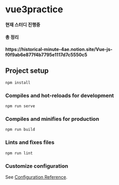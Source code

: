 # vue3practice
 <h4>현재 스터디 진행중 </h4>
 <h4>총 정리</h4>
 <h4>https://historical-minute-4ae.notion.site/Vue-js-f0f9ab6e877f4b7795e1117d7c5550c5</h4>

## Project setup
```
npm install
```

### Compiles and hot-reloads for development
```
npm run serve
```

### Compiles and minifies for production
```
npm run build
```

### Lints and fixes files
```
npm run lint
```

### Customize configuration
See [Configuration Reference](https://cli.vuejs.org/config/).
